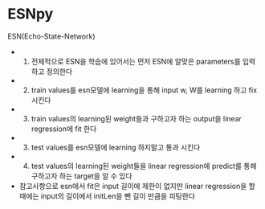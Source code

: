 # ESNpy
ESN(Echo-State-Network)
* 1. 전체적으로 ESN을 학습에 있어서는 먼저 ESN에 알맞은 parameters를 입력하고 정의한다
* 2. train values를 esn모델에 learning을 통해 input w, W를 learning 하고 fix시킨다
* 3. train values의 learning된 weight들과 구하고자 하는 output을 linear regression에 fit 한다
* 3. test values를 esn모델에 learning 하지말고 통과 시킨다
* 4. test values의 learning된 weight들을 linear regression에 predict를 통해 구하고자 하는 target을 알 수 있다
* 참고사항으로 esn에서 fit은 input 길이에 제한이 없지만 linear regression을 할 때에는 input의 길이에서 initLen을 뺀 길이 만큼을 피팅한다

